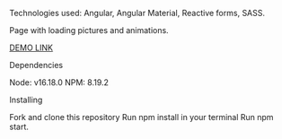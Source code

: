 Technologies used: Angular, Angular Material, Reactive forms, SASS.

Page with loading pictures and animations.

[DEMO LINK](https://Oleksandr-Ivanchenko.github.io/somplo-test-task/)

Dependencies

Node: v16.18.0
NPM: 8.19.2

Installing

Fork and clone this repository Run npm install in your terminal Run npm start.
